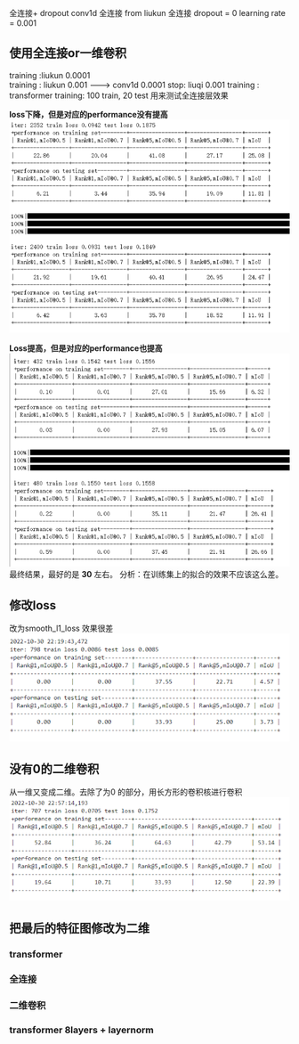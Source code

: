全连接+ dropout
conv1d
全连接 from liukun
全连接 dropout = 0
learning rate = 0.001

## 使用全连接or一维卷积
training :liukun 0.0001    
training : liukun  0.001  ---> conv1d 0.0001
stop: liuqi 0.001
training : transformer
training: 100 train, 20 test  用来测试全连接层效果


**loss下降，但是对应的performance没有提高**
![mlp](https://raw.githubusercontent.com/LIUQI-creat/pic/main/20221028154001.png)

**Loss提高，但是对应的performance也提高**
![](https://raw.githubusercontent.com/LIUQI-creat/pic/main/20221028155221.png)
最终结果，最好的是 **30** 左右。
分析：在训练集上的拟合的效果不应该这么差。

## 修改loss
改为smooth_l1_loss 
效果很差
![](https://raw.githubusercontent.com/LIUQI-creat/pic/main/20221031132851.png)
##  没有0的二维卷积
从一维又变成二维。去除了为0 的部分，用长方形的卷积核进行卷积
![](https://raw.githubusercontent.com/LIUQI-creat/pic/main/20221031133005.png)

## 把最后的特征图修改为二维
### transformer
### 全连接
### 二维卷积
### transformer  8layers + layernorm


<!--stackedit_data:
eyJoaXN0b3J5IjpbMTkwNjM5ODc3MCwtMTUzODcxMjI5OCwxNT
Y4MjI4OTE0LDE1NTExMzQxMTQsLTE4OTUzODc0OTgsMzA5NDkz
NDEsLTE5MDk2MzYwMjgsLTE1MDk2MTU4OTUsODk4NjkzNDUxLC
04NDA0OTM3MzZdfQ==
-->